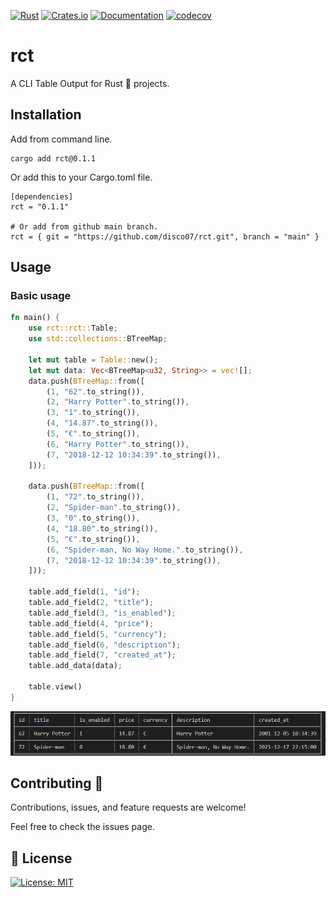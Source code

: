 [![Rust](https://github.com/disco07/rct/actions/workflows/rust.yml/badge.svg?branch=main)](https://github.com/disco07/rct/actions/workflows/rust.yml)
[![Crates.io](https://img.shields.io/crates/v/rct.svg)](https://crates.io/crates/rct)
[![Documentation](https://docs.rs/rct/badge.svg)](https://docs.rs/rct/)
[![codecov](https://codecov.io/gh/nukesor/rct/branch/main/graph/badge.svg)](https://codecov.io/gh/nukesor/rct)
# rct
A CLI Table Output for Rust 🦀 projects.

## Installation
Add from command line.
```
cargo add rct@0.1.1
```
Or add this to your Cargo.toml file.
```
[dependencies]
rct = "0.1.1"

# Or add from github main branch.
rct = { git = "https://github.com/disco07/rct.git", branch = "main" }

```

## Usage
### Basic usage
```rust
fn main() {
    use rct::rct::Table;
    use std::collections::BTreeMap;
    
    let mut table = Table::new();
    let mut data: Vec<BTreeMap<u32, String>> = vec![];
    data.push(BTreeMap::from([
        (1, "62".to_string()),
        (2, "Harry Potter".to_string()),
        (3, "1".to_string()),
        (4, "14.87".to_string()),
        (5, "€".to_string()),
        (6, "Harry Potter".to_string()),
        (7, "2018-12-12 10:34:39".to_string()),
    ]));

    data.push(BTreeMap::from([
        (1, "72".to_string()),
        (2, "Spider-man".to_string()),
        (3, "0".to_string()),
        (4, "18.80".to_string()),
        (5, "€".to_string()),
        (6, "Spider-man, No Way Home.".to_string()),
        (7, "2018-12-12 10:34:39".to_string()),
    ]));

    table.add_field(1, "id");
    table.add_field(2, "title");
    table.add_field(3, "is_enabled");
    table.add_field(4, "price");
    table.add_field(5, "currency");
    table.add_field(6, "description");
    table.add_field(7, "created_at");
    table.add_data(data);

    table.view()
}
```
![Basic bar](images/basic.PNG)

## Contributing 🤝
Contributions, issues, and feature requests are welcome!

Feel free to check the issues page.

## 📝 License
[![License: MIT](https://img.shields.io/badge/License-MIT-yellow.svg)](https://opensource.org/licenses/MIT)
